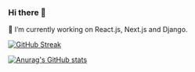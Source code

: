 ### Hi there 👋

🔭 I’m currently working on React.js, Next.js and Django.


[![GitHub Streak](https://github-readme-streak-stats.herokuapp.com/?user=Paul-Okello1&theme=dark)](https://git.io/streak-stats)




[![Anurag's GitHub stats](https://github-readme-stats.vercel.app/api?username=Paul-Okello&show_icons=true&theme=radical)](https://github.com/anuraghazra/github-readme-stats)


<!--
**Paul-Okello/Paul-Okello** is a ✨ _special_ ✨ repository because its `README.md` (this file) appears on your GitHub profile.

Here are some ideas to get you started:

- 🔭 I’m currently working on ...
- 🌱 I’m currently learning ...
- 👯 I’m looking to collaborate on ...
- 🤔 I’m looking for help with ...
- 💬 Ask me about ...
- 📫 How to reach me: ...
- 😄 Pronouns: ...
- ⚡ Fun fact: ...
-->
